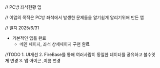 
// PC방 좌석현황 앱

// 이앱의 목적은 PC방 좌석에서 발생한 문제들을 알기쉽게 알리기위해 만든 앱


// 일지
2025/6/31 
   - 기본적인 앱틀 완료 
     - 메인 페이지, 좌석 상세페이지 구현 완료





//TODO 
    1. UI개선
    2. FireBase를 통해 여러사람이 동일한 데이터를 공유하고 볼수잇게 변경
    3. 앱 아이콘 ,이름 변경
    
